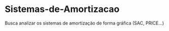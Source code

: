 # Sistemas-de-Amortizacao
Busca analizar os sistemas de amortização de forma gráfica (SAC, PRICE...)
